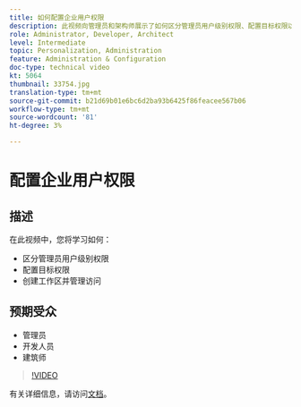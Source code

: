 ```yaml
---
title: 如何配置企业用户权限
description: 此视频向管理员和架构师展示了如何区分管理员用户级别权限、配置目标权限以及创建工作区和管理访问。
role: Administrator, Developer, Architect
level: Intermediate
topic: Personalization, Administration
feature: Administration & Configuration
doc-type: technical video
kt: 5064
thumbnail: 33754.jpg
translation-type: tm+mt
source-git-commit: b21d69b01e6bc6d2ba93b6425f86feacee567b06
workflow-type: tm+mt
source-wordcount: '81'
ht-degree: 3%

---
```



# 配置企业用户权限

## 描述

在此视频中，您将学习如何：

* 区分管理员用户级别权限
* 配置目标权限
* 创建工作区并管理访问

## 预期受众

* 管理员
* 开发人员
* 建筑师

>[!VIDEO](https://video.tv.adobe.com/v/33754/?quality=12)

有关详细信息，请访问[文档](https://docs.adobe.com/content/help/en/target/using/administer/administrating-target.html)。
